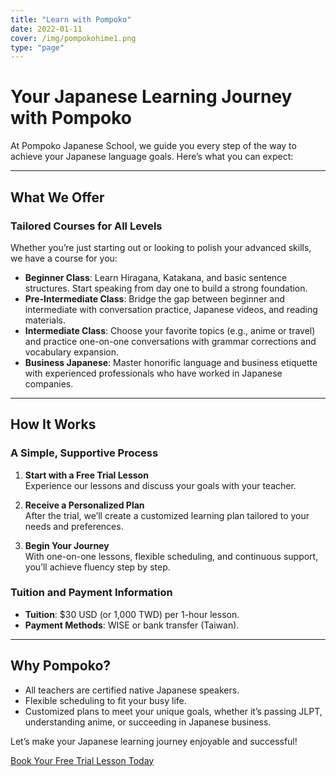 ```yaml
---
title: "Learn with Pompoko"
date: 2022-01-11
cover: /img/pompokohime1.png
type: "page"
---
```


# Your Japanese Learning Journey with Pompoko

At Pompoko Japanese School, we guide you every step of the way to achieve your Japanese language goals. Here’s what you can expect:

---

## **What We Offer**

### Tailored Courses for All Levels
Whether you’re just starting out or looking to polish your advanced skills, we have a course for you:
- **Beginner Class**: Learn Hiragana, Katakana, and basic sentence structures. Start speaking from day one to build a strong foundation.
- **Pre-Intermediate Class**: Bridge the gap between beginner and intermediate with conversation practice, Japanese videos, and reading materials.
- **Intermediate Class**: Choose your favorite topics (e.g., anime or travel) and practice one-on-one conversations with grammar corrections and vocabulary expansion.
- **Business Japanese**: Master honorific language and business etiquette with experienced professionals who have worked in Japanese companies.

---

## **How It Works**

### A Simple, Supportive Process
1. **Start with a Free Trial Lesson**  
   Experience our lessons and discuss your goals with your teacher.

2. **Receive a Personalized Plan**  
   After the trial, we’ll create a customized learning plan tailored to your needs and preferences.

3. **Begin Your Journey**  
   With one-on-one lessons, flexible scheduling, and continuous support, you’ll achieve fluency step by step.

### Tuition and Payment Information
- **Tuition**: $30 USD (or 1,000 TWD) per 1-hour lesson.
- **Payment Methods**: WISE or bank transfer (Taiwan).

---

## **Why Pompoko?**

- All teachers are certified native Japanese speakers.  
- Flexible scheduling to fit your busy life.  
- Customized plans to meet your unique goals, whether it’s passing JLPT, understanding anime, or succeeding in Japanese business.  

Let’s make your Japanese learning journey enjoyable and successful!

[Book Your Free Trial Lesson Today](/contact)


